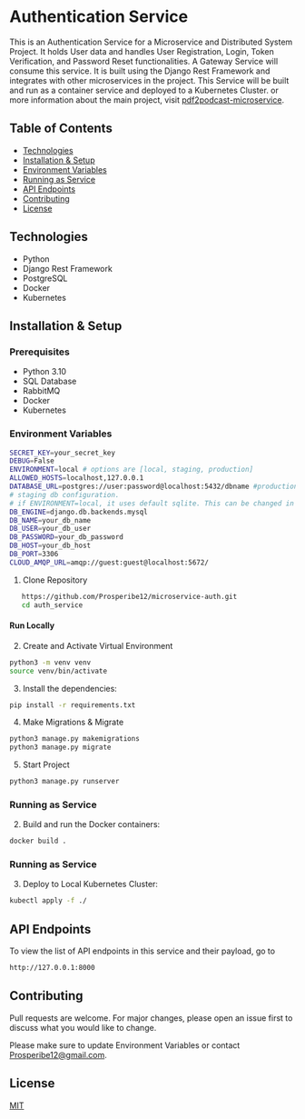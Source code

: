 # Authentication Service

This is an Authentication Service for a Microservice and Distributed System Project. It holds User data and handles User Registration, Login, Token Verification, and Password Reset functionalities. A Gateway Service will consume this service. It is built using the Django Rest Framework and integrates with other microservices in the project. This Service will be built and run as a container service and deployed to a Kubernetes Cluster. or more information about the main project, visit [pdf2podcast-microservice](https://github.com/Prosperibe12/pdf2podcast-microservice).

## Table of Contents

- [Technologies](#technologies)
- [Installation & Setup](#setup)
- [Environment Variables](#environment-variables)
- [Running as Service](#running-the-service)
- [API Endpoints](#api-endpoints)
- [Contributing](#contributing)
- [License](#license)

## Technologies

- Python
- Django Rest Framework
- PostgreSQL
- Docker
- Kubernetes

## Installation & Setup

### Prerequisites

- Python 3.10
- SQL Database
- RabbitMQ
- Docker
- Kubernetes

### Environment Variables
```bash
SECRET_KEY=your_secret_key
DEBUG=False
ENVIRONMENT=local # options are [local, staging, production]
ALLOWED_HOSTS=localhost,127.0.0.1
DATABASE_URL=postgres://user:password@localhost:5432/dbname #production is configured to use Postgres, change in project_core/settings/production.py
# staging db configuration.
# if ENVIRONMENT=local, it uses default sqlite. This can be changed in the DATABASE section in the settings folder.
DB_ENGINE=django.db.backends.mysql 
DB_NAME=your_db_name
DB_USER=your_db_user
DB_PASSWORD=your_db_password
DB_HOST=your_db_host
DB_PORT=3306
CLOUD_AMQP_URL=amqp://guest:guest@localhost:5672/
```

1. Clone Repository
```bash
   https://github.com/Prosperibe12/microservice-auth.git
   cd auth_service
```
#### Run Locally

2. Create and Activate Virtual Environment
```bash
python3 -m venv venv
source venv/bin/activate
```
3. Install the dependencies:
```bash
pip install -r requirements.txt
```
4. Make Migrations & Migrate
```bash
python3 manage.py makemigrations
python3 manage.py migrate
```
5. Start Project
```bash
python3 manage.py runserver
```
### Running as Service
2. Build and run the Docker containers:
```bash
docker build .
```

### Running as Service
3. Deploy to Local Kubernetes Cluster:
```bash
kubectl apply -f ./
```

## API Endpoints
To view the list of API endpoints in this service and their payload, go to 
```bash
http://127.0.0.1:8000
```

## Contributing

Pull requests are welcome. For major changes, please open an issue first
to discuss what you would like to change.

Please make sure to update Environment Variables or contact Prosperibe12@gmail.com.

## License

[MIT](https://choosealicense.com/licenses/mit/)